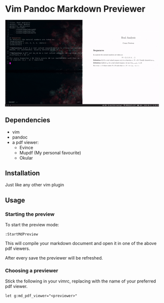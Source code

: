 # Vim Pandoc Markdown Previewer

![alt text](./preview.gif "Preview")

## Dependencies

* vim
* pandoc
* a pdf viewer:
    * Evince
    * Mupdf (My personal favourite)
    * Okular

## Installation

Just like any other vim plugin

## Usage

### Starting the preview

To start the preview mode:
```
:StartMdPreview
```
This will compile your markdown document and open it in one of the above pdf viewers.

After every save the previewer will be refreshed.

### Choosing a previewer

Stick the following in your vimrc, replacing <previewer> with the name of your preferred pdf viewer.

```
let g:md_pdf_viewer="<previewer>"
```

